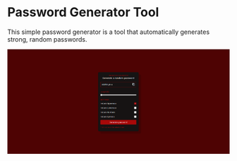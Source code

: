 # Password Generator Tool

This simple password generator is a tool that automatically generates strong, random passwords.

![passwordgenerator](password-generator.png)

